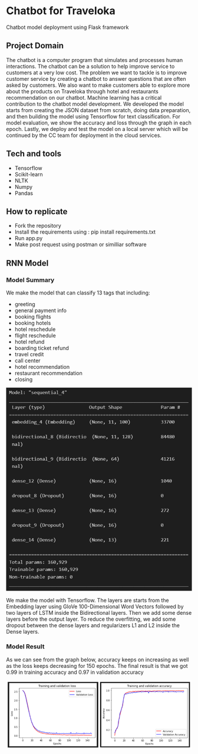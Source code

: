 # Chatbot for Traveloka

Chatbot model deployment using Flask framework

## Project Domain

The chatbot is a computer program that simulates and processes human interactions. The chatbot can be a solution to help improve service to customers at a very low cost. The problem we want to tackle is to improve customer service by creating a chatbot to answer questions that are often asked by customers. We also want to make customers able to explore more about the products on Traveloka through hotel and restaurants recommendation on our chatbot. Machine learning has a critical contribution to the chatbot model development. We developed the model starts from creating the JSON dataset from scratch, doing data preparation, and then building the model using Tensorflow for text classification. For model evaluation, we show the accuracy and loss through the graph in each epoch. Lastly, we deploy and test the model on a local server which will be continued by the CC team for deployment in the cloud services.

## Tech and tools

- Tensorflow
- Scikit-learn
- NLTK
- Numpy
- Pandas

## How to replicate

- Fork the repository
- Install the requirements using :
  pip install requirements.txt
- Run app.py
- Make post request using postman or similliar software

## RNN Model

### Model Summary

We make the model that can classify 13 tags that including:

- greeting
- general payment info
- booking flights
- booking hotels
- hotel reschedule
- flight reschedule
- hotel refund
- boarding ticket refund
- travel credit
- call center
- hotel recommendation
- restaurant recommendation
- closing

![Model Summary](assets\images\model_summary.png)

We make the model with Tensorflow. The layers are starts from the Embedding layer using GloVe 100-Dimensional Word Vectors followed by two layers of LSTM inside the Bidirectional layers. Then we add some dense layers before the output layer. To reduce the overfitting, we add some dropout between the dense layers and regularizers L1 and L2 inside the Dense layers.

### Model Result

As we can see from the graph below, accuracy keeps on increasing as well as the loss keeps decreasing for 150 epochs. The final result is that we got 0.99 in training accuracy and 0.97 in validation accuracy

![Accuracy Loss Graph](assets\images\loss_accuracy_graph.png)
